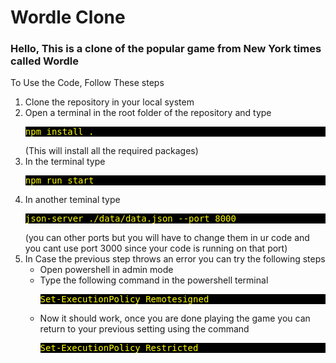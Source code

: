 <style>
  pre{
    background-color:black;
    color:yellow;
  }
</style>
<h1>Wordle Clone</h1>
<h3>Hello, This is a clone of the popular game from New York times called Wordle</h3>
<p>To Use the Code, Follow These steps</p>
<ol>
  <li>Clone the repository in your local system</li>
  <li>Open a terminal in the root folder of the repository and type <pre>npm install .</pre>(This will install all the required packages)</li>
  <li>In the terminal type <pre>npm run start</pre></li>
  <li>In another teminal type <pre>json-server ./data/data.json --port 8000</pre>  (you can other ports but you will have to change them in ur code and you cant use port 3000 since your code is running on that port)</li>
  <li>In Case the previous step throws an error you can try the following steps
    <ul>
      <li>Open powershell in admin mode</li>
      <li>Type the following command in the powershell terminal <pre>Set-ExecutionPolicy Remotesigned</pre></li>
      <li>Now it should work, once you are done playing the game you can return to your previous setting using the command <pre>Set-ExecutionPolicy Restricted</pre></li>
    </ul>
  </li>
</ol>
